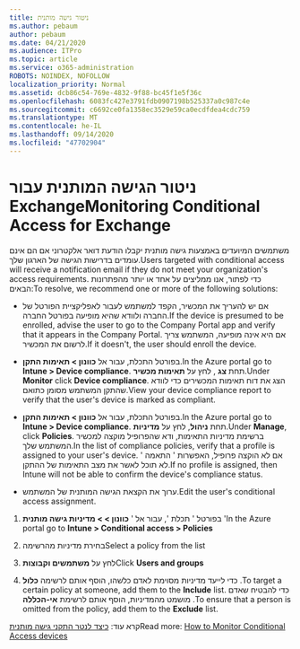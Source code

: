 ```yaml
---
title: ניטור גישה מותנית
ms.author: pebaum
author: pebaum
ms.date: 04/21/2020
ms.audience: ITPro
ms.topic: article
ms.service: o365-administration
ROBOTS: NOINDEX, NOFOLLOW
localization_priority: Normal
ms.assetid: dcb86c54-769e-4832-9f88-bc45f1e5f36c
ms.openlocfilehash: 6083fc427e3791fdb0907198b525337a0c987c4e
ms.sourcegitcommit: c6692ce0fa1358ec3529e59ca0ecdfdea4cdc759
ms.translationtype: MT
ms.contentlocale: he-IL
ms.lasthandoff: 09/14/2020
ms.locfileid: "47702904"
---
```

# <a name="monitoring-conditional-access-for-exchange"></a><span data-ttu-id="734f4-102">ניטור הגישה המותנית עבור Exchange</span><span class="sxs-lookup"><span data-stu-id="734f4-102">Monitoring Conditional Access for Exchange</span></span>

<span data-ttu-id="734f4-103">משתמשים המיועדים באמצעות גישה מותנית יקבלו הודעת דואר אלקטרוני אם הם אינם עומדים בדרישות הגישה של הארגון שלך.</span><span class="sxs-lookup"><span data-stu-id="734f4-103">Users targeted with conditional access will receive a notification email if they do not meet your organization's access requirements.</span></span> <span data-ttu-id="734f4-104">כדי לפתור, אנו ממליצים על אחד או יותר מהפתרונות הבאים:</span><span class="sxs-lookup"><span data-stu-id="734f4-104">To resolve, we recommend one or more of the following solutions:</span></span>
  
- <span data-ttu-id="734f4-105">אם יש להעריך את המכשיר, הקפד למשתמש לעבור לאפליקציית הפורטל של החברה ולוודא שהיא מופיעה בפורטל החברה.</span><span class="sxs-lookup"><span data-stu-id="734f4-105">If the device is presumed to be enrolled, advise the user to go to the Company Portal app and verify that it appears in the Company Portal.</span></span> <span data-ttu-id="734f4-106">אם היא אינה מופיעה, המשתמש צריך לרשום את המכשיר.</span><span class="sxs-lookup"><span data-stu-id="734f4-106">If it doesn't, the user should enroll the device.</span></span>
    
- <span data-ttu-id="734f4-107">בפורטל התכלת, עבור אל **כוונון \> תאימות התקן**.</span><span class="sxs-lookup"><span data-stu-id="734f4-107">In the Azure portal go to **Intune \> Device compliance**.</span></span> <span data-ttu-id="734f4-108">תחת **צג** , לחץ על **תאימות מכשיר**.</span><span class="sxs-lookup"><span data-stu-id="734f4-108">Under **Monitor** click **Device compliance**.</span></span> <span data-ttu-id="734f4-109">הצג את דוח תאימות המכשירים כדי לוודא שהתקן המשתמש מסומן כתואם.</span><span class="sxs-lookup"><span data-stu-id="734f4-109">View your device compliance report to verify that the user's device is marked as compliant.</span></span> 
    
- <span data-ttu-id="734f4-110">בפורטל התכלת, עבור אל **כוונון \> תאימות התקן**.</span><span class="sxs-lookup"><span data-stu-id="734f4-110">In the Azure portal go to **Intune \> Device compliance**.</span></span> <span data-ttu-id="734f4-111">תחת **ניהול**, לחץ על **מדיניות**.</span><span class="sxs-lookup"><span data-stu-id="734f4-111">Under **Manage**, click **Policies**.</span></span> <span data-ttu-id="734f4-112">ברשימת מדיניות התאימות, ודא שהפרופיל מוקצה למכשיר המשתמש שלך.</span><span class="sxs-lookup"><span data-stu-id="734f4-112">In the list of compliance policies, verify that a profile is assigned to your user's device.</span></span> <span data-ttu-id="734f4-113">אם לא הוקצה פרופיל, האפשרות ' התאמה ' לא תוכל לאשר את מצב התאימות של ההתקן.</span><span class="sxs-lookup"><span data-stu-id="734f4-113">If no profile is assigned, then Intune will not be able to confirm the device's compliance status.</span></span> 
    
- <span data-ttu-id="734f4-114">ערוך את הקצאת הגישה המותנית של המשתמש.</span><span class="sxs-lookup"><span data-stu-id="734f4-114">Edit the user's conditional access assignment.</span></span>
    
1. <span data-ttu-id="734f4-115">בפורטל ' תכלת ', עבור אל ' **כוונון \> \> מדיניות גישה מותנית** '</span><span class="sxs-lookup"><span data-stu-id="734f4-115">In the Azure portal go to **Intune \> Conditional access \> Policies**</span></span>
    
2. <span data-ttu-id="734f4-116">בחירת מדיניות מהרשימה</span><span class="sxs-lookup"><span data-stu-id="734f4-116">Select a policy from the list</span></span>
    
3. <span data-ttu-id="734f4-117">לחץ על **משתמשים וקבוצות**</span><span class="sxs-lookup"><span data-stu-id="734f4-117">Click **Users and groups**</span></span>
    
4. <span data-ttu-id="734f4-118">כדי לייעד מדיניות מסוימת לאדם כלשהו, הוסף אותם לרשימה **כלול** .</span><span class="sxs-lookup"><span data-stu-id="734f4-118">To target a certain policy at someone, add them to the **Include** list.</span></span> <span data-ttu-id="734f4-119">כדי להבטיח שאדם מושמט מהמדיניות, הוסף אותם לרשימת **אי-הכללה** .</span><span class="sxs-lookup"><span data-stu-id="734f4-119">To ensure that a person is omitted from the policy, add them to the **Exclude** list.</span></span> 
    
<span data-ttu-id="734f4-120">קרא עוד: [כיצד לנטר התקני גישה מותנית](https://docs.microsoft.com/intune/conditional-access-exchange-monitor)</span><span class="sxs-lookup"><span data-stu-id="734f4-120">Read more: [How to Monitor Conditional Access devices](https://docs.microsoft.com/intune/conditional-access-exchange-monitor)</span></span>
  

